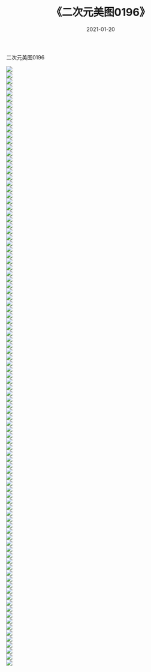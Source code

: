 ﻿---
layout: post
title:  《二次元美图0196》
date:   2021-01-20
img: http://imgx.orgx.ga/二次元/2021/二次元美图0196/000.jpg
categories: [美女, 清纯, 唯美]
---

二次元美图0196

 ![](http://imgx.orgx.ga/二次元/2021/二次元美图0196/001.jpg) <br>![](http://imgx.orgx.ga/二次元/2021/二次元美图0196/002.jpg) <br>![](http://imgx.orgx.ga/二次元/2021/二次元美图0196/003.jpg) <br>![](http://imgx.orgx.ga/二次元/2021/二次元美图0196/004.jpg) <br>![](http://imgx.orgx.ga/二次元/2021/二次元美图0196/005.jpg) <br>![](http://imgx.orgx.ga/二次元/2021/二次元美图0196/006.jpg) <br>![](http://imgx.orgx.ga/二次元/2021/二次元美图0196/007.jpg) <br>![](http://imgx.orgx.ga/二次元/2021/二次元美图0196/008.jpg) <br>![](http://imgx.orgx.ga/二次元/2021/二次元美图0196/009.jpg) <br>![](http://imgx.orgx.ga/二次元/2021/二次元美图0196/010.jpg) <br>![](http://imgx.orgx.ga/二次元/2021/二次元美图0196/011.jpg) <br>![](http://imgx.orgx.ga/二次元/2021/二次元美图0196/012.jpg) <br>![](http://imgx.orgx.ga/二次元/2021/二次元美图0196/013.jpg) <br>![](http://imgx.orgx.ga/二次元/2021/二次元美图0196/014.jpg) <br>![](http://imgx.orgx.ga/二次元/2021/二次元美图0196/015.jpg) <br>![](http://imgx.orgx.ga/二次元/2021/二次元美图0196/016.jpg) <br>![](http://imgx.orgx.ga/二次元/2021/二次元美图0196/017.jpg) <br>![](http://imgx.orgx.ga/二次元/2021/二次元美图0196/018.jpg) <br>![](http://imgx.orgx.ga/二次元/2021/二次元美图0196/019.jpg) <br>![](http://imgx.orgx.ga/二次元/2021/二次元美图0196/020.jpg) <br>![](http://imgx.orgx.ga/二次元/2021/二次元美图0196/021.jpg) <br>![](http://imgx.orgx.ga/二次元/2021/二次元美图0196/022.jpg) <br>![](http://imgx.orgx.ga/二次元/2021/二次元美图0196/023.jpg) <br>![](http://imgx.orgx.ga/二次元/2021/二次元美图0196/024.jpg) <br>![](http://imgx.orgx.ga/二次元/2021/二次元美图0196/025.jpg) <br>![](http://imgx.orgx.ga/二次元/2021/二次元美图0196/026.jpg) <br>![](http://imgx.orgx.ga/二次元/2021/二次元美图0196/027.jpg) <br>![](http://imgx.orgx.ga/二次元/2021/二次元美图0196/028.jpg) <br>![](http://imgx.orgx.ga/二次元/2021/二次元美图0196/029.jpg) <br>![](http://imgx.orgx.ga/二次元/2021/二次元美图0196/030.jpg) <br>![](http://imgx.orgx.ga/二次元/2021/二次元美图0196/031.jpg) <br>![](http://imgx.orgx.ga/二次元/2021/二次元美图0196/032.jpg) <br>![](http://imgx.orgx.ga/二次元/2021/二次元美图0196/033.jpg) <br>![](http://imgx.orgx.ga/二次元/2021/二次元美图0196/034.jpg) <br>![](http://imgx.orgx.ga/二次元/2021/二次元美图0196/035.jpg) <br>![](http://imgx.orgx.ga/二次元/2021/二次元美图0196/036.jpg) <br>![](http://imgx.orgx.ga/二次元/2021/二次元美图0196/037.jpg) <br>![](http://imgx.orgx.ga/二次元/2021/二次元美图0196/038.jpg) <br>![](http://imgx.orgx.ga/二次元/2021/二次元美图0196/039.jpg) <br>![](http://imgx.orgx.ga/二次元/2021/二次元美图0196/040.jpg) <br>![](http://imgx.orgx.ga/二次元/2021/二次元美图0196/041.jpg) <br>![](http://imgx.orgx.ga/二次元/2021/二次元美图0196/042.jpg) <br>![](http://imgx.orgx.ga/二次元/2021/二次元美图0196/043.jpg) <br>![](http://imgx.orgx.ga/二次元/2021/二次元美图0196/044.jpg) <br>![](http://imgx.orgx.ga/二次元/2021/二次元美图0196/045.jpg) <br>![](http://imgx.orgx.ga/二次元/2021/二次元美图0196/046.jpg) <br>![](http://imgx.orgx.ga/二次元/2021/二次元美图0196/047.jpg) <br>![](http://imgx.orgx.ga/二次元/2021/二次元美图0196/048.jpg) <br>![](http://imgx.orgx.ga/二次元/2021/二次元美图0196/049.jpg) <br>![](http://imgx.orgx.ga/二次元/2021/二次元美图0196/050.jpg) <br>![](http://imgx.orgx.ga/二次元/2021/二次元美图0196/051.jpg) <br>![](http://imgx.orgx.ga/二次元/2021/二次元美图0196/052.jpg) <br>![](http://imgx.orgx.ga/二次元/2021/二次元美图0196/053.jpg) <br>![](http://imgx.orgx.ga/二次元/2021/二次元美图0196/054.jpg) <br>![](http://imgx.orgx.ga/二次元/2021/二次元美图0196/055.jpg) <br>![](http://imgx.orgx.ga/二次元/2021/二次元美图0196/056.jpg) <br>![](http://imgx.orgx.ga/二次元/2021/二次元美图0196/057.jpg) <br>![](http://imgx.orgx.ga/二次元/2021/二次元美图0196/058.jpg) <br>![](http://imgx.orgx.ga/二次元/2021/二次元美图0196/059.jpg) <br>![](http://imgx.orgx.ga/二次元/2021/二次元美图0196/060.jpg) <br>![](http://imgx.orgx.ga/二次元/2021/二次元美图0196/061.jpg) <br>![](http://imgx.orgx.ga/二次元/2021/二次元美图0196/062.jpg) <br>![](http://imgx.orgx.ga/二次元/2021/二次元美图0196/063.jpg) <br>![](http://imgx.orgx.ga/二次元/2021/二次元美图0196/064.jpg) <br>![](http://imgx.orgx.ga/二次元/2021/二次元美图0196/065.jpg) <br>![](http://imgx.orgx.ga/二次元/2021/二次元美图0196/066.jpg) <br>![](http://imgx.orgx.ga/二次元/2021/二次元美图0196/067.jpg) <br>![](http://imgx.orgx.ga/二次元/2021/二次元美图0196/068.jpg) <br>![](http://imgx.orgx.ga/二次元/2021/二次元美图0196/069.jpg) <br>![](http://imgx.orgx.ga/二次元/2021/二次元美图0196/070.jpg) <br>![](http://imgx.orgx.ga/二次元/2021/二次元美图0196/071.jpg) <br>![](http://imgx.orgx.ga/二次元/2021/二次元美图0196/072.jpg) <br>![](http://imgx.orgx.ga/二次元/2021/二次元美图0196/073.jpg) <br>![](http://imgx.orgx.ga/二次元/2021/二次元美图0196/074.jpg) <br>![](http://imgx.orgx.ga/二次元/2021/二次元美图0196/075.jpg) <br>![](http://imgx.orgx.ga/二次元/2021/二次元美图0196/076.jpg) <br>![](http://imgx.orgx.ga/二次元/2021/二次元美图0196/077.jpg) <br>![](http://imgx.orgx.ga/二次元/2021/二次元美图0196/078.jpg) <br>![](http://imgx.orgx.ga/二次元/2021/二次元美图0196/079.jpg) <br>![](http://imgx.orgx.ga/二次元/2021/二次元美图0196/080.jpg) <br>![](http://imgx.orgx.ga/二次元/2021/二次元美图0196/081.jpg) <br>![](http://imgx.orgx.ga/二次元/2021/二次元美图0196/082.jpg) <br>![](http://imgx.orgx.ga/二次元/2021/二次元美图0196/083.jpg) <br>![](http://imgx.orgx.ga/二次元/2021/二次元美图0196/084.jpg) <br>![](http://imgx.orgx.ga/二次元/2021/二次元美图0196/085.jpg) <br>![](http://imgx.orgx.ga/二次元/2021/二次元美图0196/086.jpg) <br>![](http://imgx.orgx.ga/二次元/2021/二次元美图0196/087.jpg) <br>![](http://imgx.orgx.ga/二次元/2021/二次元美图0196/088.jpg) <br>![](http://imgx.orgx.ga/二次元/2021/二次元美图0196/089.jpg) <br>![](http://imgx.orgx.ga/二次元/2021/二次元美图0196/090.jpg) <br>![](http://imgx.orgx.ga/二次元/2021/二次元美图0196/091.jpg) <br>![](http://imgx.orgx.ga/二次元/2021/二次元美图0196/092.jpg) <br>![](http://imgx.orgx.ga/二次元/2021/二次元美图0196/093.jpg) <br>![](http://imgx.orgx.ga/二次元/2021/二次元美图0196/094.jpg) <br>![](http://imgx.orgx.ga/二次元/2021/二次元美图0196/095.jpg) <br>![](http://imgx.orgx.ga/二次元/2021/二次元美图0196/096.jpg) <br>![](http://imgx.orgx.ga/二次元/2021/二次元美图0196/097.jpg) <br>![](http://imgx.orgx.ga/二次元/2021/二次元美图0196/098.jpg) <br>![](http://imgx.orgx.ga/二次元/2021/二次元美图0196/099.jpg) <br>![](http://imgx.orgx.ga/二次元/2021/二次元美图0196/100.jpg) <br>